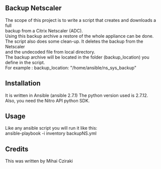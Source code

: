<snippet>
  <content>

## Backup Netscaler

The scope of this project is to write a script that creates and downloads a full
<br> backup from a Citrix Netscaler (ADC).
<br>Using this backup archive a restore of the whole appliance can be done.
<br>The script also does some clean-up. It deletes the backup from the Netscaler
<br>and the undecoded file from local directory.
<br> The backup archive will be located in the folder (backup_location) you define in the script.
<br> For example :  backup_location: "/home/ansible/ns_sys_backup"

## Installation

It is written in Ansible (ansible 2.7.1) The python version used is 2.7.12.
<br> Also, you need the Nitro API python SDK.

## Usage

Like any ansible script you will run it like this:
<br>ansible-playbook -i inventory  backupNS.yml

## Credits

This was written by Mihai Cziraki
</content>
</snippet>
